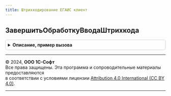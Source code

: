 ```yaml
---
title: Штрихкодирование ЕГАИС клиент
---
```



## ЗавершитьОбработкуВводаШтрихкода
<details style="margin: 1em 0; padding: 0.5em; border: 1px solid #ccc; border-radius: 6px;">

<summary style="font-weight: bold; cursor: pointer;">Описание, пример вызова</summary>

```bsl

// Устарела. Следует использовать ЗавершитьОбработкуШтрихкода.
// Выполняет завершение обработки штрихкода. На основании ПараметрыЗавершенияВводаШтрихкода.РезультатОбработкиШтрихкода
//  выполняет необходимые действия.
//
// Параметры:
//  ПараметрыЗавершенияВводаШтрихкода - (См. ШтрихкодированиеОбщегоНазначенияИСКлиент.ПараметрыЗавершенияОбработкиШтрихкода).
//  ВыполнятьОбработчикОповещения - Булево
// Возвращаемое значение:
//  Булево - возвращает Истину, если требуется дополнительная обработка пользователем, и Ложь, если все корректно
Функция ЗавершитьОбработкуВводаШтрихкода(ПараметрыЗавершенияВводаШтрихкода, ВыполнятьОбработчикОповещения = Истина) Экспорт
```

Пример вызова
```bsl
Результат = ШтрихкодированиеЕГАИСКлиент.ЗавершитьОбработкуВводаШтрихкода(ПараметрыЗавершенияВводаШтрихкода, ВыполнятьОбработчикОповещения);
```
</details>

---

© 2024, **ООО 1С-Софт**  
Все права защищены. Эта программа и сопроводительные материалы предоставляются  
в соответствии с условиями лицензии [Attribution 4.0 International (CC BY 4.0)](https://creativecommons.org/licenses/by/4.0/legalcode).

---
